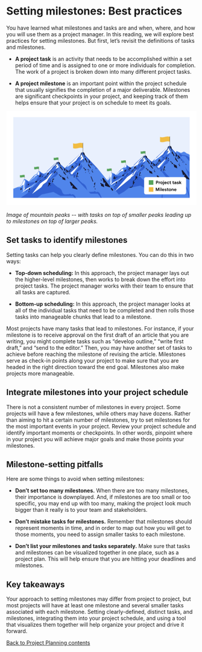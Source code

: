 # Setting milestones: Best practices
You have learned what milestones and tasks are and when, where, and how you will use them as a project manager. In this reading, we will explore best practices for setting milestones. But first, let’s revisit the definitions of tasks and milestones. 

* __A project task__ is an activity that needs to be accomplished within a set period of time and is assigned to one or more individuals for completion. The work of a project is broken down into many different project tasks. 

* __A project milestone__ is an important point within the project schedule that usually signifies the completion of a major deliverable. Milestones are significant checkpoints in your project, and keeping track of them helps ensure that your project is on schedule to meet its goals.

![milestones](./images/c3-w1-r2.png)

_Image of mountain peaks -- with tasks on top of smaller peaks leading up to milestones on top of larger peaks._

## Set tasks to identify milestones
Setting tasks can help you clearly define milestones. You can do this in two ways:

* __Top-down scheduling:__ In this approach, the project manager lays out the higher-level milestones, then works to break down the effort into project tasks. The project manager works with their team to ensure that all tasks are captured.

* __Bottom-up scheduling:__ In this approach, the project manager looks at all of the individual tasks that need to be completed and then rolls those tasks into manageable chunks that lead to a milestone. 

Most projects have many tasks that lead to milestones. For instance, if your milestone is to receive approval on the first draft of an article that you are writing, you might complete tasks such as “develop outline,” “write first draft,” and “send to the editor.” Then, you may have another set of tasks to achieve before reaching the milestone of revising the article. Milestones serve as check-in points along your project to make sure that you are headed in the right direction toward the end goal. Milestones also make projects more manageable.

## Integrate milestones into your project schedule
There is not a consistent number of milestones in every project. Some projects will have a few milestones, while others may have dozens. Rather than aiming to hit a certain number of milestones, try to set milestones for the most important events in your project. Review your project schedule and identify important moments or checkpoints. In other words, pinpoint where in your project you will achieve major goals and make those points your milestones. 

## Milestone-setting pitfalls
Here are some things to avoid when setting milestones: 

* __Don’t set too many milestones.__ When there are too many milestones, their importance is downplayed. And, if milestones are too small or too specific, you may end up with too many, making the project look much bigger than it really is to your team and stakeholders.  

* __Don’t mistake tasks for milestones.__ Remember that milestones should represent moments in time, and in order to map out how you will get to those moments, you need to assign smaller tasks to each milestone.

* __Don’t list your milestones and tasks separately.__ Make sure that tasks and milestones can be visualized together in one place, such as a project plan. This will help ensure that you are hitting your deadlines and milestones. 

## Key takeaways
Your approach to setting milestones may differ from project to project, but most projects will have at least one milestone and several smaller tasks associated with each milestone. Setting clearly-defined, distinct tasks, and milestones, integrating them into your project schedule, and using a tool that visualizes them together will help organize your project and drive it forward.

[Back to Project Planning contents](./c3-Project-Planning.md)